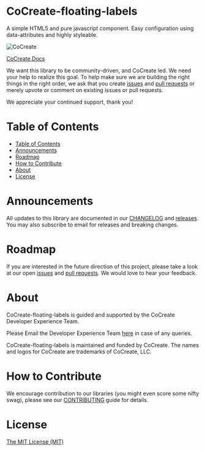# CoCreate-floating-labels
A simple HTML5 and pure javascript component. Easy configuration using data-attributes and highly styleable.

![CoCreate](https://cdn.cocreate.app/logo.png)

[CoCreate Docs](https://cocreate.app/documentation/CoCreate-floating-labels)


We want this library to be community-driven, and CoCreate led. We need your help to realize this goal. To help make sure we are building the right things in the right order, we ask that you create [issues](https://github.com/CoCreate-app/Realtime_Admin_CRM_and_CMS/issues) and [pull requests](https://github.com/CoCreate-app/Realtime_Admin_CRM_and_CMS/pulls) or merely upvote or comment on existing issues or pull requests.

We appreciate your continued support, thank you!

# Table of Contents

- [Table of Contents](#table-of-contents)
- [Announcements](#announcements)
- [Roadmap](#roadmap)
- [How to Contribute](#how-to-contribute)
- [About](#about)
- [License](#license)

<a name="announcements"></a>
# Announcements

All updates to this library are documented in our [CHANGELOG](https://github.com/CoCreate-app/CoCreate-floating-labels/blob/master/CHANGELOG.md) and [releases](https://github.com/CoCreate-app/CoCreate-floating-labels/releases). You may also subscribe to email for releases and breaking changes. 

<a name="roadmap"></a>
# Roadmap

If you are interested in the future direction of this project, please take a look at our open [issues](https://github.com/CoCreate-app/CoCreate-floating-labels/issues) and [pull requests](https://github.com/CoCreate-app/CoCreate-floating-labels/pulls). We would love to hear your feedback.


<a name="about"></a>
# About

CoCreate-floating-labels is guided and supported by the CoCreate Developer Experience Team.

Please Email the Developer Experience Team [here](mailto:develop@cocreate.app) in case of any queries.

CoCreate-floating-labels is maintained and funded by CoCreate. The names and logos for CoCreate are trademarks of CoCreate, LLC.

<a name="contribute"></a>
# How to Contribute

We encourage contribution to our libraries (you might even score some nifty swag), please see our [CONTRIBUTING](https://github.com/CoCreate-app/CoCreate-floating-labels/blob/master/CONTRIBUTING.md) guide for details.

# License
[The MIT License (MIT)](https://github.com/CoCreate-app/CoCreate-floating-labels/blob/master/LICENSE)
